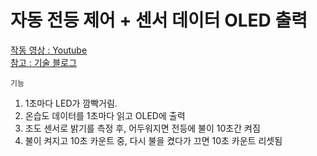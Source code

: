 # 자동 전등 제어 + 센서 데이터 OLED 출력  

[작동 영상 : Youtube](https://www.youtube.com/watch?v=c-hRML66dDU)  
[참고 : 기술 블로그](https://kdjun97.github.io/iot/auto-led-control-with-oled/)  

`기능`  
1. 1초마다 LED가 깜빡거림.
1. 온습도 데이터를 1초마다 읽고 OLED에 출력
1. 조도 센서로 밝기를 측정 후, 어두워지면 전등에 불이 10초간 켜짐
1. 불이 켜지고 10초 카운트 중, 다시 불을 켰다가 끄면 10초 카운트 리셋됨